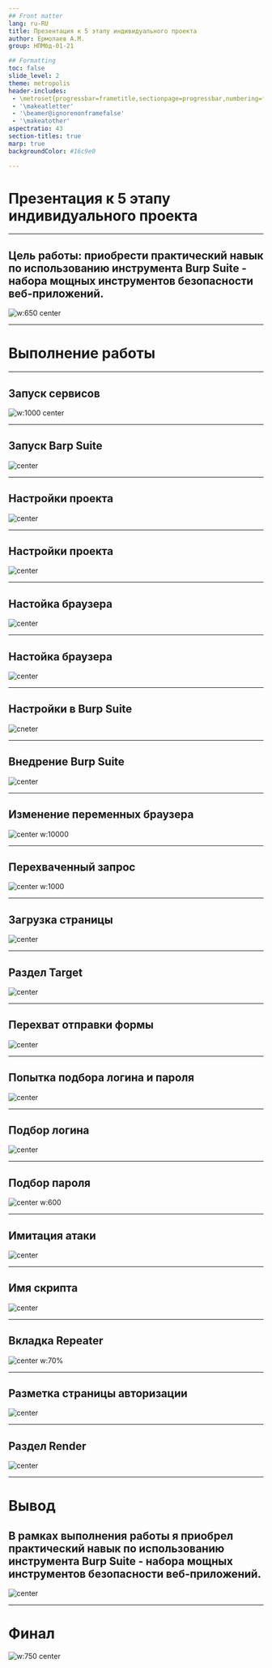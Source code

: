 ```yaml
---
## Front matter
lang: ru-RU
title: Презентация к 5 этапу индивидуального проекта
author: Ермолаев А.М.
group: НПМбд-01-21

## Formatting
toc: false
slide_level: 2
theme: metropolis
header-includes: 
 - \metroset{progressbar=frametitle,sectionpage=progressbar,numbering=fraction}
 - '\makeatletter'
 - '\beamer@ignorenonframefalse'
 - '\makeatother'
aspectratio: 43
section-titles: true
marp: true
backgroundColor: #16c9e0

---
```

<style>
img[alt~="center"] {
    display: block;
    margin: 0 auto;
}
</style>

# Презентация к 5 этапу индивидуального проекта
---

## Цель работы: приобрести практический навык по использованию инструмента Burp Suite - набора мощных инструментов безопасности веб-приложений.

![w:650 center](images/aim.png)

---

# Выполнение работы

---

## Запуск сервисов

![w:1000 center](images/s1_start_services.png)

---

## Запуск Barp Suite

![center](images/s2_burpsuite_start.png)

---

## Настройки проекта

![center](images/s3_in_memory.png)

---
## Настройки проекта

![center](images/s4_default.png)

---

## Настойка браузера

![center](images/s5_network_settings.png)

---
## Настойка браузера

![center](images/s6_proxy.png)

---

## Настройки в Burp Suite

![cneter](images/s7_bulp_proxy.png)

---

## Внедрение Burp Suite

![center](images/s8_intercept_on.png)

---

## Изменение переменных браузера

![center w:10000](images/s9_hijacking.png)

---

## Перехваченный запрос

![center w:1000](images/s10_first_try.png)

---

## Загрузка страницы

![center](images/s11_forward.png)

---

## Раздел Target

![center](images/s12_target.png)

---

## Перехват отправки формы

![center](images/s13_login_password.png)

---

## Попытка подбора логина и пароля

![center](images/s16_bomb.png)

---

## Подбор логина

![center](images/s17_logins.png)

---

## Подбор пароля

![center w:600](images/s18_passwords.png)

---

## Имитация атаки

![center](images/s19_attack.png)

---

## Имя скрипта

![center](images/s20_ok.png)

---

## Вкладка Repeater

![center w:70%](images/s21_repeater.png)

---

## Разметка страницы авторизации

![center](images/s23_response.png)

---

## Раздел Render

![center](images/s24_render.png)

---

# Вывод
## В рамках выполнения работы я приобрел практический навык по использованию инструмента Burp Suite - набора мощных инструментов безопасности веб-приложений.

![center](images/conclusion.png)

---
# Финал

![w:750 center](images/final.png)